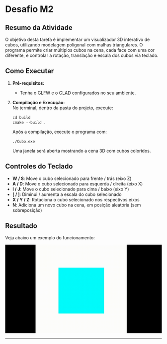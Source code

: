# Desafio M2

## Resumo da Atividade

O objetivo desta tarefa é implementar um visualizador 3D interativo de cubos, utilizando modelagem poligonal com malhas triangulares. O programa permite criar múltiplos cubos na cena, cada face com uma cor diferente, e controlar a rotação, translação e escala dos cubos via teclado. 

## Como Executar

1. **Pré-requisitos:**  
   - Tenha o [GLFW](https://www.glfw.org/) e o [GLAD](https://glad.dav1d.de/) configurados no seu ambiente.

2. **Compilação e Execução:**  
   No terminal, dentro da pasta do projeto, execute:
   ```
   cd build
   cmake --build .
   ```
   Após a compilação, execute o programa com:
   ```
   ./Cubo.exe
   ```
   Uma janela será aberta mostrando a cena 3D com cubos coloridos.

## Controles do Teclado

- **W / S**: Move o cubo selecionado para frente / trás (eixo Z)
- **A / D**: Move o cubo selecionado para esquerda / direita (eixo X)
- **I / J**: Move o cubo selecionado para cima / baixo (eixo Y)
- **[ / ]**: Diminui / aumenta a escala do cubo selecionado
- **X / Y / Z**: Rotaciona o cubo selecionado nos respectivos eixos
- **N**: Adiciona um novo cubo na cena, em posição aleatória (sem sobreposição)

## Resultado

Veja abaixo um exemplo do funcionamento:

![Exemplo de execução](M2.gif)

---